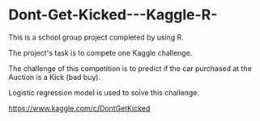 # Dont-Get-Kicked---Kaggle-R-

This is a school group project completed by using R. 

The project's task is to compete one Kaggle challenge.

The challenge of this competition is to predict if the car purchased at the Auction is a Kick (bad buy).

Logistic regression model is used to solve this challenge.



https://www.kaggle.com/c/DontGetKicked
